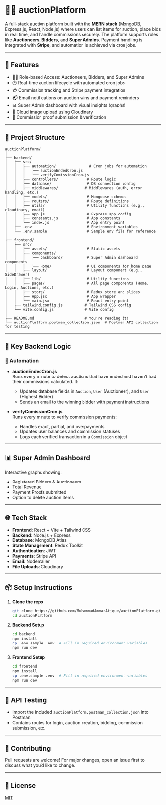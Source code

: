 # 🕵️‍♂️ auctionPlatform

A full-stack auction platform built with the **MERN stack** (MongoDB, Express.js, React, Node.js) where users can list items for auction, place bids in real time, and handle commissions securely. The platform supports roles like **Auctioneers**, **Bidders**, and **Super Admins**. Payment handling is integrated with **Stripe**, and automation is achieved via cron jobs.

---

## 🚀 Features

- 🧑‍⚖️ Role-based Access: Auctioneers, Bidders, and Super Admins
- 🕒 Real-time auction lifecycle with automated cron jobs
- 💳 Commission tracking and Stripe payment integration
- 📬 Email notifications on auction wins and payment reminders
- 📊 Super Admin dashboard with visual insights (graphs)
- 📁 Cloud image upload using Cloudinary
- 🧾 Commission proof submission & verification

---

## 📁 Project Structure

```
auctionPlatform/
│
├── backend/
│   ├── src/
│   │   ├── automation/               # Cron jobs for automation
│   │   │   ├── auctionEndedCron.js
│   │   │   └── verifyComissionCron.js
│   │   ├── controllers/             # Route logic
│   │   ├── database/                # DB connection config
│   │   ├── middlewares/            # Middlewares (auth, error handling, etc.)
│   │   ├── models/                  # Mongoose schemas
│   │   ├── routers/                 # Route definitions
│   │   ├── utils/                   # Utility functions (e.g., cloudinary, email)
│   │   ├── app.js                   # Express app config
│   │   ├── constants.js             # App constants
│   │   └── index.js                 # App entry point
│   ├── .env                         # Environment variables
│   └── .env.sample                  # Sample env file for reference
│
├── frontend/
│   ├── src/
│   │   ├── assets/                  # Static assets
│   │   ├── components/
│   │   │   ├── Dashboard/           # Super Admin dashboard components
│   │   │   └── Home/                # UI components for home page
│   │   ├── layout/                  # Layout component (e.g., SideDrawer)
│   │   ├── lib/                     # Utility functions
│   │   ├── pages/                   # All page components (Home, Login, Auctions, etc.)
│   │   ├── store/                   # Redux store and slices
│   │   ├── App.jsx                  # App wrapper
│   │   └── main.jsx                 # React entry point
│   ├── tailwind.config.js          # Tailwind CSS config
│   └── vite.config.js              # Vite config
│
├── README.md                       # You're reading it!
└── auctionPlatform.postman_collection.json  # Postman API collection for testing
```

---

## 🧠 Key Backend Logic

### 🔁 Automation

- **auctionEndedCron.js**  
  Runs every minute to detect auctions that have ended and haven’t had their commissions calculated. It:
  - Updates database fields in `Auction`, `User` (Auctioneer), and `User` (Highest Bidder)
  - Sends an email to the winning bidder with payment instructions

- **verifyComissionCron.js**  
  Runs every minute to verify commission payments:
  - Handles exact, partial, and overpayments
  - Updates user balances and commission statuses
  - Logs each verified transaction in a `Commission` object

---

## 📊 Super Admin Dashboard

Interactive graphs showing:
- Registered Bidders & Auctioneers
- Total Revenue
- Payment Proofs submitted
- Option to delete auction items

---

## 🌐 Tech Stack

- **Frontend**: React + Vite + Tailwind CSS
- **Backend**: Node.js + Express
- **Database**: MongoDB Atlas
- **State Management**: Redux Toolkit
- **Authentication**: JWT
- **Payments**: Stripe API
- **Email**: Nodemailer
- **File Uploads**: Cloudinary

---

## 📦 Setup Instructions

1. **Clone the repo**
   ```bash
   git clone https://github.com/MuhammadAmmarAtique/auctionPlatform.git
   cd auctionPlatform
   ```

2. **Backend Setup**
   ```bash
   cd backend
   npm install
   cp .env.sample .env  # Fill in required environment variables
   npm run dev
   ```

3. **Frontend Setup**
   ```bash
   cd frontend
   npm install
   cp .env.sample .env  # Fill in required environment variables
   npm run dev
   ```

---

## 🧪 API Testing

- Import the included `auctionPlatform.postman_collection.json` into Postman
- Contains routes for login, auction creation, bidding, commission submission, etc.

---

## 🙌 Contributing

Pull requests are welcome! For major changes, open an issue first to discuss what you’d like to change.

---

## 📄 License

[MIT](LICENSE)
